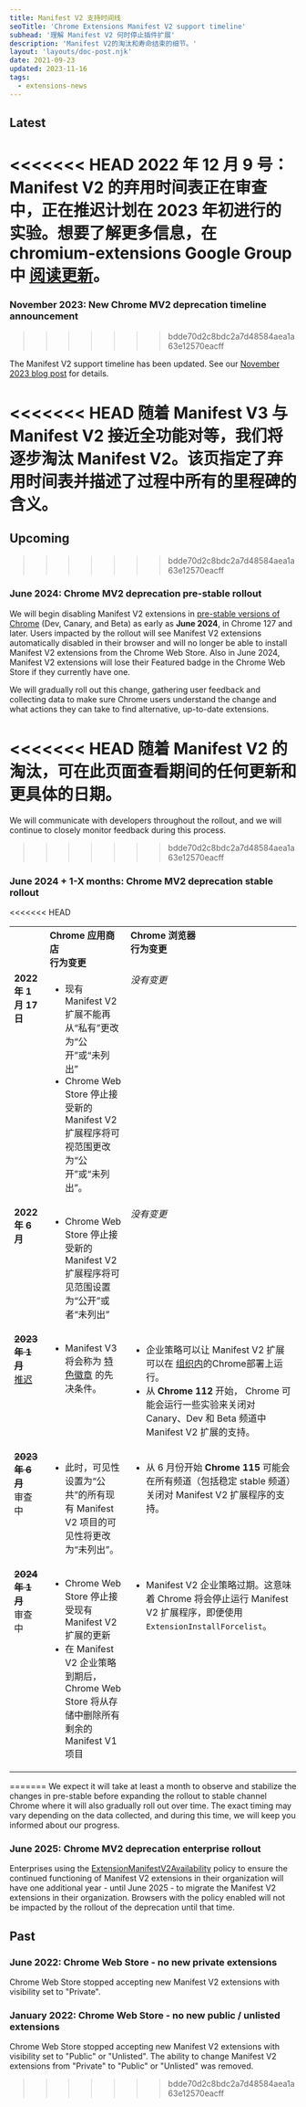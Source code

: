 ```yaml
---
title: Manifest V2 支持时间线
seoTitle: 'Chrome Extensions Manifest V2 support timeline'
subhead: '理解 Manifest V2 何时停止插件扩展'
description: 'Manifest V2的淘汰和寿命结束的细节。'
layout: 'layouts/doc-post.njk'
date: 2021-09-23
updated: 2023-11-16
tags:
  - extensions-news
---
```


## Latest 

<<<<<<< HEAD
**2022 年 12 月 9 号：** Manifest V2 的弃用时间表正在审查中，正在推迟计划在 2023 年初进行的实验。想要了解更多信息，在 chromium-extensions Google Group 中 [阅读更新](https://groups.google.com/u/1/a/chromium.org/g/chromium-extensions/c/zQ77HkGmK9E)。
=======
### November 2023: New Chrome MV2 deprecation timeline announcement
>>>>>>> bdde70d2c8bdc2a7d48584aea1a63e12570eacff

The Manifest V2 support timeline has been updated. See our [November 2023 blog post](/blog/resuming-the-transition-to-mv3/) for details.

<<<<<<< HEAD
随着 Manifest V3 与 Manifest V2 接近全功能对等，我们将逐步淘汰 Manifest V2。该页指定了弃用时间表并描述了过程中所有的里程碑的含义。
=======
## Upcoming
>>>>>>> bdde70d2c8bdc2a7d48584aea1a63e12570eacff

### June 2024: Chrome MV2 deprecation pre-stable rollout 
We will begin disabling Manifest V2 extensions in [pre-stable versions of Chrome](/docs/web-platform/chrome-release-channels/) (Dev, Canary, and Beta) as early as **June 2024**, in Chrome 127 and later. Users impacted by the rollout will see Manifest V2 extensions automatically disabled in their browser and will no longer be able to install Manifest V2 extensions from the Chrome Web Store. Also in June 2024, Manifest V2 extensions will lose their Featured badge in the Chrome Web Store if they currently have one.

We will gradually roll out this change, gathering user feedback and collecting data to make sure Chrome users understand the change and what actions they can take to find alternative, up-to-date extensions.

<<<<<<< HEAD
随着 Manifest V2 的淘汰，可在此页面查看期间的任何更新和更具体的日期。
=======
We will communicate with developers throughout the rollout, and we will continue to closely monitor feedback during this process.
>>>>>>> bdde70d2c8bdc2a7d48584aea1a63e12570eacff

### June 2024 + 1-X months: Chrome MV2 deprecation stable rollout 

<<<<<<< HEAD
<table>
  <tr align="left" valign="top">
    <td>
    </td>
    <td><strong>Chrome 应用商店<br>行为变更</strong>
    </td>
    <td><strong>Chrome 浏览器<br>行为变更</strong>
    </td>
  </tr>
  <tr align="left" valign="top">
    <td><strong>2022 年 1 月 17日</strong>
    </td>
    <td>
      <ul>
        <li>现有 Manifest V2 扩展不能再从“私有”更改为“公开”或“未列出”</li>
        <li>Chrome Web Store 停止接受新的 Manifest V2 扩展程序将可视范围更改为“公开”或“未列出”。</li>
      </ul>
    </td>
    <td><i>没有变更</i>
    </td>
  </tr>
  <tr align="left" valign="top">
    <td><strong>2022 年 6 月</strong>
    </td>
    <td><ul>
       <li>Chrome Web Store 停止接受新的 Manifest V2 扩展程序将可见范围设置为“公开”或者“未列出”</li>
      </ul>
    </td>
    <td><i>没有变更</i>
    </td>
  </tr>
  <tr align="left" valign="top">
    <td><s><strong>2023 年 1 月</strong></s><br><a href="https://groups.google.com/u/1/a/chromium.org/g/chromium-extensions/c/zQ77HkGmK9E">推迟</a></td>
    <td><ul>
      <li>Manifest V3 将会称为 <a href="https://blog.google/products/chrome/find-great-extensions-new-chrome-web-store-badges/">特色徽章</a> 的先决条件。</li></ul>
    </td>
    <td><ul>
      <li>企业策略可以让 Manifest V2 扩展可以在
      <a href="https://support.google.com/chrome/a/answer/9296680?hl=en">组织内</a>的Chrome部署上运行。
      </li>
      <li>从 <strong>Chrome 112</strong> 开始， Chrome 可能会运行一些实验来关闭对 Canary、Dev 和 Beta 频道中Manifest V2 扩展的支持。
      </li></ul>
    </td>
  </tr>
  <tr align="left" valign="top">
    <td><s><strong>2023 年 6 月</strong></s><br>审查中</td>
    <td>
      <ul>
        <li>此时，可见性设置为“公共”的所有现有 Manifest V2 项目的可见性将更改为“未列出”。</li>
      </ul>
    </td>
    <td><ul>
      <li>从 6 月份开始 <strong>Chrome 115</strong> 可能会在所有频道（包括稳定 stable 频道）关闭对 Manifest V2 扩展程序的支持。</li></ul>
    </td>
  </tr>
  <tr align="left" valign="top">
    <td><s><strong>2024 年 1 月</strong></s><br>审查中</td>
    <td>
      <ul>
        <li>Chrome Web Store 停止接受现有 Manifest V2 扩展的更新</li>
        <li>在 Manifest V2 企业策略到期后，Chrome Web Store 将从存储中删除所有剩余的 Manifest V1 项目</li>
      </ul>
    </td>
    <td>
      <ul>
        <li>Manifest V2 企业策略过期。这意味着 Chrome 将会停止运行 Manifest V2 扩展程序，即便使用 <code>ExtensionInstallForcelist</code>。</li>
      </ul>
    </td>
  </tr>
</table>
=======
We expect it will take at least a month to observe and stabilize the changes in pre-stable before expanding the rollout to stable channel Chrome where it will also gradually roll out over time. The exact timing may vary depending on the data collected, and during this time, we will keep you informed about our progress.

### June 2025: Chrome MV2 deprecation enterprise rollout

Enterprises using the [ExtensionManifestV2Availability](https://chromeenterprise.google/policies/#ExtensionManifestV2Availability) policy to ensure the continued functioning of Manifest V2 extensions in their organization will have one additional year - until June 2025 - to migrate the Manifest V2 extensions in their organization. Browsers with the policy enabled will not be impacted by the rollout of the deprecation until that time.

## Past

### June 2022: Chrome Web Store -  no new private extensions

Chrome Web Store stopped accepting new Manifest V2 extensions with visibility set to "Private".

### January 2022: Chrome Web Store - no new public / unlisted extensions

Chrome Web Store stopped accepting new Manifest V2 extensions with visibility set
to "Public" or "Unlisted". The ability to change Manifest V2 extensions from "Private" to "Public"
or "Unlisted" was removed.
>>>>>>> bdde70d2c8bdc2a7d48584aea1a63e12570eacff

